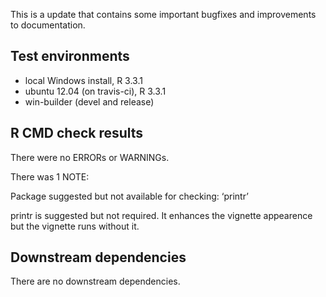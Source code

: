 This is a update that contains some important bugfixes and improvements to documentation.

## Test environments
* local Windows install, R 3.3.1
* ubuntu 12.04 (on travis-ci), R 3.3.1
* win-builder (devel and release)

## R CMD check results
There were no ERRORs or WARNINGs.

There was 1 NOTE:

Package suggested but not available for checking: ‘printr’

printr is suggested but not required. It enhances the vignette appearence but the vignette runs without it. 

## Downstream dependencies
There are no downstream dependencies.